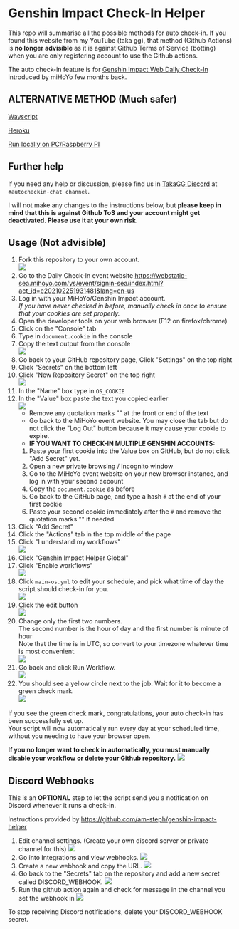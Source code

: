 # Genshin Impact Check-In Helper

This repo will summarise all the possible methods for auto check-in. If you found this website from my YouTube (taka gg), that method (Github Actions) is **no longer advisible** as it is against Github Terms of Service (botting) when you are only registering account to use the Github actions.

The auto check-in feature is for [Genshin Impact Web Daily Check-In](https://webstatic-sea.mihoyo.com/ys/event/signin-sea/index.html?act_id=e202102251931481&lang=en-us) introduced by miHoYo few months back.

## ALTERNATIVE METHOD (Much safer)

[Wayscript](https://github.com/am-steph/genshin-impact-helper/wiki/Wayscript)

[Heroku](https://github.com/am-steph/genshin-impact-helper/tree/heroku)

[Run locally on PC/Raspberry PI](https://github.com/napkatti/genshin-impact-helper/)

## Further help

If you need any help or discussion, please find us in [TakaGG Discord](https://discord.gg/takagg) at `#autocheckin-chat channel`.

I will not make any changes to the instructions below, but **please keep in mind that this is against Github ToS and your account might get deactivated. Please use it at your own risk**.

## Usage (Not advisible)

1. Fork this repository to your own account.  
   ![](https://imgur.com/VUH3ZwB.png)
2. Go to the Daily Check-In event website https://webstatic-sea.mihoyo.com/ys/event/signin-sea/index.html?act_id=e202102251931481&lang=en-us
3. Log in with your MiHoYo/Genshin Impact account.  
   *If you have never checked in before, manually check in once to ensure that your cookies are set properly.*
4. Open the developer tools on your web browser (F12 on firefox/chrome)
5. Click on the "Console" tab
6. Type in `document.cookie` in the console
7. Copy the text output from the console  
   ![](https://imgur.com/eWP1OyO.png)
8. Go back to your GitHub repository page, Click "Settings" on the top right
9. Click "Secrets" on the bottom left
10. Click "New Repository Secret" on the top right  
    ![](https://imgur.com/wDKNZeP.png)
11. In the "Name" box type in `OS_COOKIE`
12. In the "Value" box paste the text you copied earlier  
    ![](https://imgur.com/6EcYnEu.png)
    - Remove any quotation marks "" at the front or end of the text 
    - Go back to the MiHoYo event website. You may close the tab but do not click the "Log Out" button because it may cause your cookie to expire.
    - **IF YOU WANT TO CHECK-IN MULTIPLE GENSHIN ACCOUNTS:**
    1. Paste your first cookie into the Value box on GitHub, but do not click "Add Secret" yet.
    2. Open a new private browsing / Incognito window
    3. Go to the MiHoYo event website on your new browser instance, and log in with your second account
    4. Copy the `document.cookie` as before
    5. Go back to the GitHub page, and type a hash `#` at the end of your first cookie
    6. Paste your second cookie immediately after the `#` and remove the quotation marks "" if needed
13. Click "Add Secret"
14. Click the "Actions" tab in the top middle of the page
15. Click "I understand my workflows"  
    ![](https://imgur.com/Za5ej1L.png)
16. Click "Genshin Impact Helper Global"
17. Click "Enable workflows"  
    ![](https://imgur.com/0hVWa9M.png)
18. Click `main-os.yml` to edit your schedule, and pick what time of day the script should check-in for you.  
    ![](https://imgur.com/CL5NnQl.png)
19. Click the edit button  
    ![](https://imgur.com/BnXlcjH.png)
20. Change only the first two numbers.  
    The second number is the hour of day and the first number is minute of hour  
    Note that the time is in UTC, so convert to your timezone whatever time is most convenient.  
    ![](https://imgur.com/L1xlTWx.png)
21. Go back and click Run Workflow.  
    ![](https://imgur.com/CL5NnQl.png)
22. You should see a yellow circle next to the job. Wait for it to become a green check mark.  
    ![](https://imgur.com/NZnhTlc.png)

If you see the green check mark, congratulations, your auto check-in has been successfully set up.  
Your script will now automatically run every day at your scheduled time, without you needing to have your browser open.

**If you no longer want to check in automatically, you must manually disable your workflow or delete your Github repository.**
![](https://i.imgur.com/uw8qwTF.png)

## Discord Webhooks
This is an **OPTIONAL** step to let the script send you a notification on Discord whenever it runs a check-in.

Instructions provided by https://github.com/am-steph/genshin-impact-helper
1. Edit channel settings. (Create your own discord server or private channel for this)
   ![](https://i.imgur.com/Q0KFNzv.png)
2. Go into Integrations and view webhooks.
   ![](https://i.imgur.com/Z4pfACE.png)
3. Create a new webhook and copy the URL.
   ![](https://i.imgur.com/b3ZL3m3.png)
4. Go back to the "Secrets" tab on the repository and add a new secret called DISCORD_WEBHOOK.
   ![](https://i.imgur.com/YusKz6V.png)
5. Run the github action again and check for message in the channel you set the webhook in
   ![](https://i.imgur.com/0FMvJHW.png)
   
To stop receiving Discord notifications, delete your DISCORD_WEBHOOK secret.
